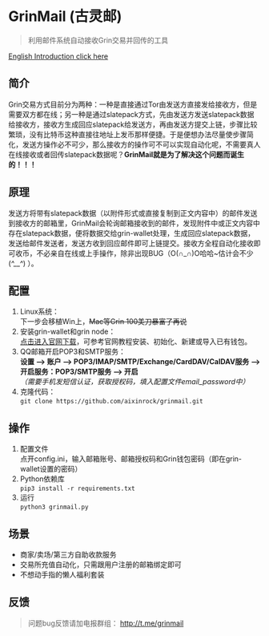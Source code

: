 # GrinMail (古灵邮)
>利用邮件系统自动接收Grin交易并回传的工具  

[English Introduction click here](README-en.md)
## 简介
Grin交易方式目前分为两种：一种是直接通过Tor由发送方直接发给接收方，但是需要双方都在线；另一种是通过slatepack方式，先由发送方发送slatepack数据给接收方，接收方生成回应slatepack给发送方，再由发送方提交上链，步骤比较繁琐，没有比特币这种直接往地址上发币那样便捷。于是便想办法尽量使步骤简化，发送方操作必不可少，那么接收方的操作可不可以实现自动化呢，不需要真人在线接收或者回传slatepack数据呢？**GrinMail就是为了解决这个问题而诞生的！！！**
## 原理
发送方将带有slatepack数据（以附件形式或直接复制到正文内容中）的邮件发送到接收方的邮箱里，GrinMail会轮询邮箱接收到的邮件，发现附件中或正文内容中存在slatepack数据，便将数据交给grin-wallet处理，生成回应slatepack数据，发送给邮件发送者，发送方收到回应邮件即可上链提交。接收方全程自动化接收即可收币，不必亲自在线或上手操作，除非出现BUG（O(∩_∩)O哈哈~估计会不少(*^__^*) ）。
## 配置
1. Linux系统：  
下一步会移植Win上，~~Mac等Grin 100美刀暴富了再说~~
2. 安装grin-wallet和grin node：  
[点击进入官网下载](https://grin.mw/download)，可参考官网教程安装、初始化、新建或导入已有钱包。
3. QQ邮箱开启POP3和SMTP服务：  
**设置 ——> 账户 ——> POP3/IMAP/SMTP/Exchange/CardDAV/CalDAV服务 ——> 开启服务：POP3/SMTP服务 ——> 开启**  
*（需要手机发短信认证，获取授权码，填入配置文件email_password中）*
4. 克隆代码：  
`git clone https://github.com/aixinrock/grinmail.git`
## 操作
1. 配置文件  
点开config.ini，输入邮箱账号、邮箱授权码和Grin钱包密码（即在grin-wallet设置的密码）
2. Python依赖库  
`pip3 install -r requirements.txt`
3. 运行  
`python3 grinmail.py`
## 场景
* 商家/卖场/第三方自助收款服务
* 交易所充值自动化，只需跟用户注册的邮箱绑定即可
* 不想动手指的懒人福利套装
## 反馈
>问题bug反馈请加电报群组： http://t.me/grinmail